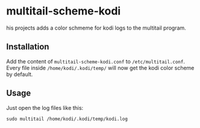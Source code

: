 # multitail-scheme-kodi

his projects adds a color schmeme for kodi logs to the multitail program.

## Installation

Add the content of `multitail-scheme-kodi.conf` to `/etc/multitail.conf`.  
Every file inside `/home/kodi/.kodi/temp/` will now get the kodi color scheme by default.

## Usage

Just open the log files like this:

```
sudo multitail /home/kodi/.kodi/temp/kodi.log
```